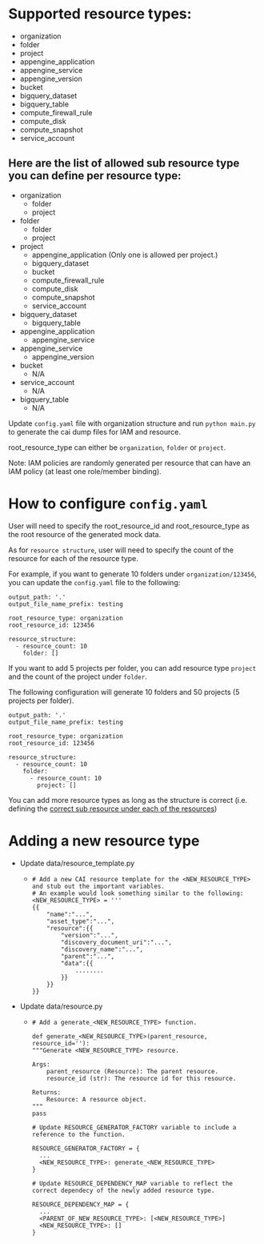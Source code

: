 # Supported resource types:
- organization
- folder
- project
- appengine_application
- appengine_service
- appengine_version
- bucket
- bigquery_dataset
- bigquery_table
- compute_firewall_rule
- compute_disk
- compute_snapshot
- service_account

## <a name="allowed-sub-resources"></a> Here are the list of allowed sub resource type you can define per resource type:
- organization
  - folder
  - project
- folder
  - folder
  - project
- project
  - appengine_application (Only one is allowed per project.)
  - bigquery_dataset
  - bucket
  - compute_firewall_rule
  - compute_disk
  - compute_snapshot
  - service_account
- bigquery_dataset
  - bigquery_table
- appengine_application
  - appengine_service
- appengine_service
  - appengine_version
- bucket
  - N/A
- service_account
  - N/A
- bigquery_table
  - N/A

Update `config.yaml` file with organization structure and run `python main.py` 
to generate the cai dump files for IAM and resource.

root_resource_type can either be `organization`, `folder` or `project`.

Note: IAM policies are randomly generated per resource that can have an IAM policy (at least one role/member binding).

# How to configure `config.yaml`

User will need to specify the root_resource_id and root_resource_type as the root resource of the generated mock data.

As for `resource structure`, user will need to specify the count of the resource for each of the resource type.

For example, if you want to generate 10 folders under `organization/123456`, you can update the `config.yaml` file to the following:
```
output_path: '.'
output_file_name_prefix: testing

root_resource_type: organization
root_resource_id: 123456

resource_structure:
  - resource_count: 10
    folder: []
```
If you want to add 5 projects per folder, you can add resource type `project` and the count of the project under `folder`.

The following configuration will generate 10 folders and 50 projects (5 projects per folder).
```
output_path: '.'
output_file_name_prefix: testing

root_resource_type: organization
root_resource_id: 123456

resource_structure:
  - resource_count: 10
    folder:
      - resource_count: 10
        project: []
```

You can add more resource types as long as the structure is correct (i.e. defining 
the [correct sub resource under each of the resources](#allowed-sub-resources))

# Adding a new resource type

- Update data/resource_template.py 
  - ```
    # Add a new CAI resource template for the <NEW_RESOURCE_TYPE> and stub out the important variables.
    # An example would look something similar to the following:
    <NEW_RESOURCE_TYPE> = '''
    {{
        "name":"...",
        "asset_type":"...",
        "resource":{{
            "version":"...",
            "discovery_document_uri":"...",
            "discovery_name":"...",
            "parent":"...",
            "data":{{
                ........
            }}
        }}
    }}
    ```

- Update data/resource.py 
  - ```
    # Add a generate_<NEW_RESOURCE_TYPE> function.
    
    def generate_<NEW_RESOURCE_TYPE>(parent_resource, resource_id=''):
    """Generate <NEW_RESOURCE_TYPE> resource.

    Args:
        parent_resource (Resource): The parent resource.
        resource_id (str): The resource id for this resource.

    Returns:
        Resource: A resource object.
    """
    pass
    
    # Update RESOURCE_GENERATOR_FACTORY variable to include a reference to the function.
    
    RESOURCE_GENERATOR_FACTORY = {
      ...
      <NEW_RESOURCE_TYPE>: generate_<NEW_RESOURCE_TYPE>
    }

    # Update RESOURCE_DEPENDENCY_MAP variable to reflect the correct dependecy of the newly added resource type.
    
    RESOURCE_DEPENDENCY_MAP = {
      ...
      <PARENT_OF_NEW_RESOURCE_TYPE>: [<NEW_RESOURCE_TYPE>]
      <NEW_RESOURCE_TYPE>: []
    }
    
    ```
